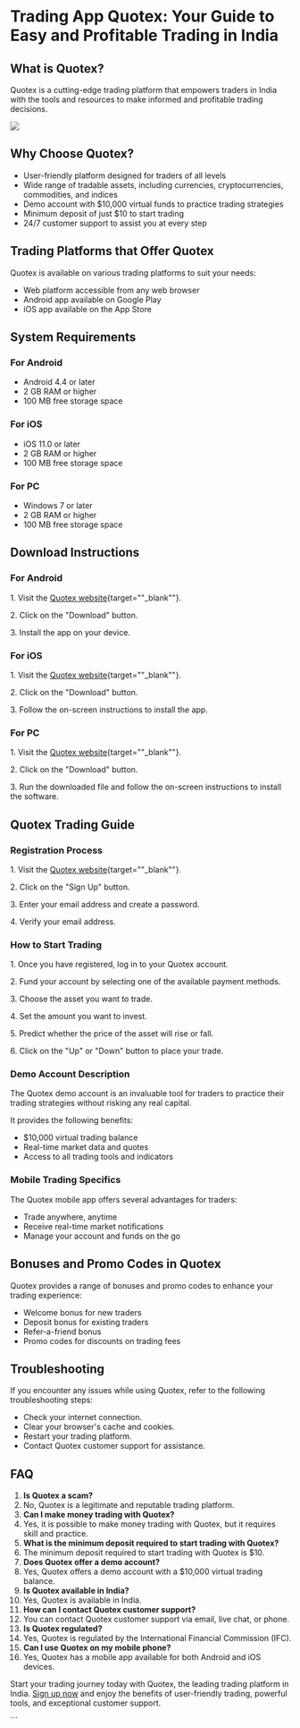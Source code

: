 # Trading App Quotex: Your Guide to Easy and Profitable Trading in India

## What is Quotex?

Quotex is a cutting-edge trading platform that empowers traders in India
with the tools and resources to make informed and profitable trading
decisions.

[![](https://static.quotex.io/files/1_en/300_250.jpg)](https://traff.sbs/brokerqxsignupf)

## Why Choose Quotex?

-   User-friendly platform designed for traders of all levels
-   Wide range of tradable assets, including currencies,
    cryptocurrencies, commodities, and indices
-   Demo account with \$10,000 virtual funds to practice trading
    strategies
-   Minimum deposit of just \$10 to start trading
-   24/7 customer support to assist you at every step

## Trading Platforms that Offer Quotex

Quotex is available on various trading platforms to suit your needs:

-   Web platform accessible from any web browser
-   Android app available on Google Play
-   iOS app available on the App Store

## System Requirements

### For Android

-   Android 4.4 or later
-   2 GB RAM or higher
-   100 MB free storage space

### For iOS

-   iOS 11.0 or later
-   2 GB RAM or higher
-   100 MB free storage space

### For PC

-   Windows 7 or later
-   2 GB RAM or higher
-   100 MB free storage space

## Download Instructions

### For Android

1\. Visit the [Quotex
website](\%22https://traff.sbs/quotexonelink\%22){target=""_blank""}.

2\. Click on the "Download" button.

3\. Install the app on your device.

### For iOS

1\. Visit the [Quotex
website](\%22https://traff.sbs/quotexonelink\%22){target=""_blank""}.

2\. Click on the "Download" button.

3\. Follow the on-screen instructions to install the app.

### For PC

1\. Visit the [Quotex
website](\%22https://traff.sbs/quotexonelink\%22){target=""_blank""}.

2\. Click on the "Download" button.

3\. Run the downloaded file and follow the on-screen instructions to
install the software.

## Quotex Trading Guide

### Registration Process

1\. Visit the [Quotex
website](\%22https://traff.sbs/quotexonelink\%22){target=""_blank""}.

2\. Click on the "Sign Up" button.

3\. Enter your email address and create a password.

4\. Verify your email address.

### How to Start Trading

1\. Once you have registered, log in to your Quotex account.

2\. Fund your account by selecting one of the available payment methods.

3\. Choose the asset you want to trade.

4\. Set the amount you want to invest.

5\. Predict whether the price of the asset will rise or fall.

6\. Click on the "Up" or "Down" button to place your trade.

### Demo Account Description

The Quotex demo account is an invaluable tool for traders to practice
their trading strategies without risking any real capital.

It provides the following benefits:

-   \$10,000 virtual trading balance
-   Real-time market data and quotes
-   Access to all trading tools and indicators

### Mobile Trading Specifics

The Quotex mobile app offers several advantages for traders:

-   Trade anywhere, anytime
-   Receive real-time market notifications
-   Manage your account and funds on the go

## Bonuses and Promo Codes in Quotex

Quotex provides a range of bonuses and promo codes to enhance your
trading experience:

-   Welcome bonus for new traders
-   Deposit bonus for existing traders
-   Refer-a-friend bonus
-   Promo codes for discounts on trading fees

## Troubleshooting

If you encounter any issues while using Quotex, refer to the following
troubleshooting steps:

-   Check your internet connection.
-   Clear your browser\'s cache and cookies.
-   Restart your trading platform.
-   Contact Quotex customer support for assistance.

## FAQ

1.  **Is Quotex a scam?**
2.  No, Quotex is a legitimate and reputable trading platform.
3.  **Can I make money trading with Quotex?**
4.  Yes, it is possible to make money trading with Quotex, but it
    requires skill and practice.
5.  **What is the minimum deposit required to start trading with
    Quotex?**
6.  The minimum deposit required to start trading with Quotex is \$10.
7.  **Does Quotex offer a demo account?**
8.  Yes, Quotex offers a demo account with a \$10,000 virtual trading
    balance.
9.  **Is Quotex available in India?**
10. Yes, Quotex is available in India.
11. **How can I contact Quotex customer support?**
12. You can contact Quotex customer support via email, live chat, or
    phone.
13. **Is Quotex regulated?**
14. Yes, Quotex is regulated by the International Financial Commission
    (IFC).
15. **Can I use Quotex on my mobile phone?**
16. Yes, Quotex has a mobile app available for both Android and iOS
    devices.

Start your trading journey today with Quotex, the leading trading
platform in India. [Sign up
now](\%22https://traff.sbs/quotexonelink\%22) and enjoy the benefits of
user-friendly trading, powerful tools, and exceptional customer support.

\`\`\`

